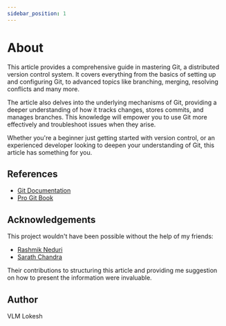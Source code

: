 ```yaml
---
sidebar_position: 1
---
```


# About

<link rel="stylesheet" href="https://cdnjs.cloudflare.com/ajax/libs/font-awesome/6.0.0-beta3/css/all.min.css"/>

This article provides a comprehensive guide in mastering Git, a distributed version control system. It covers everything from the basics of setting up and configuring Git, to advanced topics like branching, merging, resolving conflicts and many more.

The article also delves into the underlying mechanisms of Git, providing a deeper understanding of how it tracks changes, stores commits, and manages branches. This knowledge will empower you to use Git more effectively and troubleshoot issues when they arise.

Whether you're a beginner just getting started with version control, or an experienced developer looking to deepen your understanding of Git, this article has something for you.

## References

- [Git Documentation](https://git-scm.com/doc)
- [Pro Git Book](https://git-scm.com/book/en/v2)

## Acknowledgements

This project wouldn't have been possible without the help of my friends:

- [Rashmik Neduri](https://github.com) <i class="fab fa-github"></i>
- [Sarath Chandra](https://github.com/SarathErapaneni04) <i class="fab fa-github"></i>

Their contributions to structuring this article and providing me suggestion on how to present the information were invaluable.

## Author

VLM Lokesh

<!-- - [GitHub](https://github.com/nothuman2718) <i class="fab fa-github" style="margin-left:2px" ></i>
- [X](https://x.com/nothuman2718?s=21)<i class="fas fa-times" style="margin-left:8px"></i>
- [LinkedIn](https://www.linkedin.com/in/vlm-lokesh-798a84282?utm_source=share&utm_campaign=share_via&utm_content=profile&utm_medium=ios_app)<i class="fab fa-linkedin" style="margin-left:4px"></i>
- [Mail](mailto:nothuman2.718@gmail.com)<i class="fas fa-envelope"style="margin-left:4px" ></i> -->
